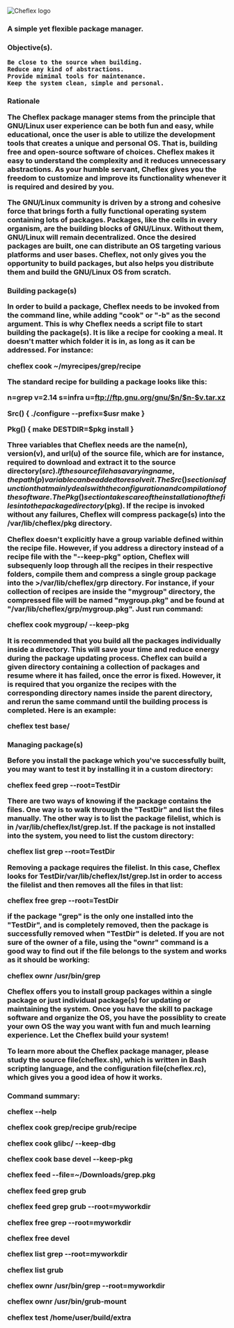 ![Cheflex logo](http://www.selflex.org/img/cheflex.png)

<h3>A simple yet flexible package manager.

<h3>Objective(s).

    Be close to the source when building.
    Reduce any kind of abstractions.
    Provide mimimal tools for maintenance.
    Keep the system clean, simple and personal.

<h3>Rationale

The Cheflex package manager stems from the principle that GNU/Linux user experience can be both fun and easy, while educational, once the user is able to utilize the development tools that creates a unique and personal OS. That is, building free and open-source software of choices. Cheflex makes it easy to understand the complexity and it reduces unnecessary abstractions. As your humble servant, Cheflex gives you the freedom to customize and improve its functionality whenever it is required and desired by you.

The GNU/Linux community is driven by a strong and cohesive force that brings forth a fully functional operating system containing lots of packages. Packages, like the cells in every organism, are the building blocks of GNU/Linux. Without them, GNU/Linux will remain decentralized. Once the desired packages are built, one can distribute an OS targeting various platforms and user bases. Cheflex, not only gives you the opportunity to build packages, but also helps you distribute them and build the GNU/Linux OS from scratch.

<h3>Building package(s)

In order to build a package, Cheflex needs to be invoked from the command line, while adding "cook" or "-b" as the second argument. This is why Cheflex needs a script file to start building the package(s). It is like a recipe for cooking a meal. It doesn't matter which folder it is in, as long as it can be addressed. For instance:

cheflex cook ~/myrecipes/grep/recipe

The standard recipe for building a package looks like this:

n=grep
v=2.14
s=infra
u=ftp://ftp.gnu.org/gnu/$n/$n-$v.tar.xz

Src() {
        ./configure --prefix=$usr
        make
}

Pkg() {
        make DESTDIR=$pkg install
}

Three variables that Cheflex needs are the name(n), version(v), and url(u) of the source file, which are for instance, required to download and extract it to the source directory($src). If the source file has a varying name, the path(p) variable can be added to resolve it. The Src() section is a function that mainly deals with the configuration and compilation of the software. The Pkg() section takes care of the installation of the files into the package directory($pkg). If the recipe is invoked without any failures, Cheflex will compress package(s) into the /var/lib/cheflex/pkg directory.

Cheflex doesn't explicitly have a group variable defined within the recipe file. However, if you address a directory instead of a recipe file with the "--keep-pkg" option, Cheflex will subsequenly loop through all the recipes in their respective folders, compile them and compress a single group package into the >/var/lib/cheflex/grp directory. For instance, if your collection of recipes are inside the "mygroup" directory, the compressed file will be named "mygroup.pkg" and be found at "/var/lib/cheflex/grp/mygroup.pkg". Just run command:

cheflex cook mygroup/ --keep-pkg

It is recommended that you build all the packages individually inside a directory. This will save your time and reduce energy during the package updating process. Cheflex can build a given directory containing a collection of packages and resume where it has failed, once the error is fixed. However, it is required that you organize the recipes with the corresponding directory names inside the parent directory, and rerun the same command until the building process is completed. Here is an example:

cheflex test base/

<h3>Managing package(s)

Before you install the package which you've successfully built, you may want to test it by installing it in a custom directory:

cheflex feed grep --root=TestDir

There are two ways of knowing if the package contains the files. One way is to walk through the "TestDir" and list the files manually. The other way is to list the package filelist, which is in /var/lib/cheflex/lst/grep.lst. If the package is not installed into the system, you need to list the custom directory:

cheflex list grep --root=TestDir

Removing a package requires the filelist. In this case, Cheflex looks for TestDir/var/lib/cheflex/lst/grep.lst in order to access the filelist and then removes all the files in that list:

cheflex free grep --root=TestDir

if the package "grep" is the only one installed into the "TestDir", and is completely removed, then the package is successfully removed when "TestDir" is deleted. If you are not sure of the owner of a file, using the "ownr" command is a good way to find out if the file belongs to the system and works as it should be working:

cheflex ownr /usr/bin/grep

Cheflex offers you to install group packages within a single package or just individual package(s) for updating or maintaining the system. Once you have the skill to package software and organize the OS, you have the possiblity to create your own OS the way you want with fun and much learning experience. Let the Cheflex build your system!

To learn more about the Cheflex package manager, please study the source file(cheflex.sh), which is written in Bash scripting language, and the configuration file(cheflex.rc), which gives you a good idea of how it works.

<h3>Command summary:

cheflex --help

cheflex cook grep/recipe grub/recipe

cheflex cook glibc/ --keep-dbg

cheflex cook base devel --keep-pkg

cheflex feed --file=~/Downloads/grep.pkg

cheflex feed grep grub

cheflex feed grep grub --root=myworkdir

cheflex free grep --root=myworkdir

cheflex free devel

cheflex list grep --root=myworkdir

cheflex list grub

cheflex ownr /usr/bin/grep --root=myworkdir

cheflex ownr /usr/bin/grub-mount

cheflex test /home/user/build/extra
